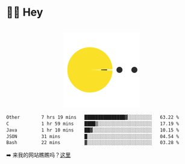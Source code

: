 
# 👋🏻 Hey
<div align="center">
	<br>
	<img src="https://raw.githubusercontent.com/Aniket965/Aniket965/master/pacman.svg?sanitize=true" width="200" height="200">
	<br>
</div>

<!--START_SECTION:waka-->

```txt
Other        7 hrs 19 mins   ███████████████▓░░░░░░░░░   63.22 %
C            1 hr 59 mins    ████▒░░░░░░░░░░░░░░░░░░░░   17.19 %
Java         1 hr 10 mins    ██▓░░░░░░░░░░░░░░░░░░░░░░   10.15 %
JSON         31 mins         █░░░░░░░░░░░░░░░░░░░░░░░░   04.54 %
Bash         22 mins         ▓░░░░░░░░░░░░░░░░░░░░░░░░   03.28 %
```

<!--END_SECTION:waka-->

 ➡️  来我的网站瞧瞧吗？[这里](https://www.shaolongfei.com)
